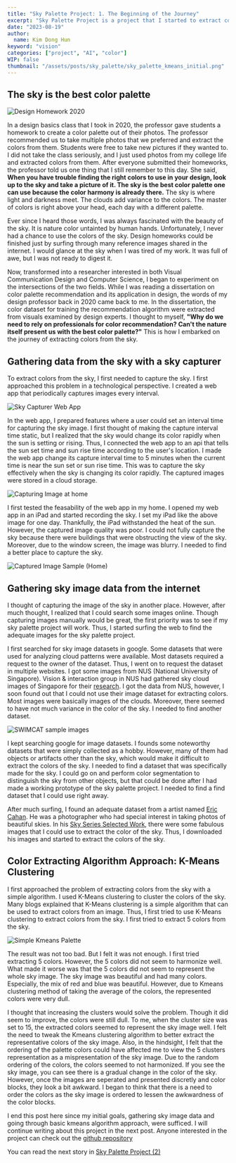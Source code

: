 ```yaml
---
title: "Sky Palette Project: 1. The Beginning of the Journey"
excerpt: "Sky Palette Project is a project that I started to extract colors from the sky. A professor once told me that the sky is the best color palette that a designer can use. The sky has a natural color gradient that is harmonious. I wanted to extract the colors of the sky and make it into a color palette. To begin that journey I first created a sky capturer for capturing the image of the skies"
date: "2023-08-19"
author:
  name: Kim Dong Hun
keyword: "vision"
categories: ["project", "AI", "color"]
WIP: false
thumbnail: "/assets/posts/sky_palette/sky_palette_kmeans_initial.png"
---
```


## The sky is the best color palette


![Design Homework 2020](/assets/posts/sky_palette/design_hw.jpeg)

In a design basics class that I took in 2020, the professor gave students a homework to create a color palette out of their photos. The professor recommended us to take multiple photos that we preferred and extract the colors from them. Students were free to take new pictures if they wanted to. I did not take the class seriously, and I just used photos from my college life and extracted colors from them. After everyone submitted their homeworks, the professor told us one thing that I still remember to this day. She said, **When you have trouble finding the right colors to use in your design, look up to the sky and take a picture of it. The sky is the best color palette one can use because the color harmony is already there.** The sky is where light and darkness meet. The clouds add variance to the colors. The master of colors is right above your head, each day with a different palette.

Ever since I heard those words, I was always fascinated with the beauty of the sky. It is nature color untainted by human hands. Unfortunately, I never had a chance to use the colors of the sky. Design homeworks could be finished just by surfing through many reference images shared in the internet. I would glance at the sky when I was tired of my work. It was full of awe, but I was not ready to digest it.

Now, transformed into a researcher interested in both Visual Communication Design and Computer Science, I began to experiment on the intersections of the two fields. While I was reading a dissertation on color palette recommendation and its application in design, the words of my design professor back in 2020 came back to me. In the dissertation, the color dataset for training the recommendation algorithm were extracted from visuals examined by design experts. I thought to myself, **"Why do we need to rely on professionals for color recommendation? Can't the nature itself present us with the best color palette?"** This is how I embarked on the journey of extracting colors from the sky.

## Gathering data from the sky with a sky capturer

To extract colors from the sky, I first needed to capture the sky. I first approached this problem in a technological perspective. I created a web app that periodically captures images every interval.


![Sky Capturer Web App](/assets/posts/sky_palette/sky_capturer.PNG)

In the web app, I prepared features where a user could set an interval time for capturing the sky image. I first thought of making the capture interval time static, but I realized that the sky would change its color rapidly when the sun is setting or rising. Thus, I connected the web app to an api that tells the sun set time and sun rise time according to the user's location. I made the web app change its capture interval time to 5 minutes when the current time is near the sun set or sun rise time. This was to capture the sky effectively when the sky is changing its color rapidly. The captured images were stored in a cloud storage.

![Capturing Image at home](/assets/posts/sky_palette/capturing_image.jpg)

I first tested the feasability of the web app in my home. I opened my web app in an iPad and started recording the sky. I set my iPad like the above image for one day. Thankfully, the iPad withstanded the heat of the sun. However, the captured image quality was poor. I could not fully capture the sky because there were buildings that were obstructing the view of the sky. Moreover, due to the window screen, the image was blurry. I needed to find a better place to capture the sky.

![Captured Image Sample (Home)](/assets/posts/sky_palette/captured_at_home.jpeg)

## Gathering sky image data from the internet

I thought of capturing the image of the sky in another place. However, after much thought, I realized that I could search some images online. Though capturing images manually would be great, the first priority was to see if my sky palette project will work. Thus, I started surfing the web to find the adequate images for the sky palette project.

I first searched for sky image datasets in google. Some datasets that were used for analyzing cloud patterns were available. Most datasets required a request to the owner of the dataset. Thus, I went on to request the dataset in multiple websites. I got some images from NUS (National University of Singapore). Vision & interaction group in NUS had gathered sky cloud images of Singapore for their [research](https://vintage.winklerbros.net/swimcat.html). I got the data from NUS, however, I soon found out that I could not use their image dataset for extracting colors. Most images were basically images of the clouds. Moreover, there seemed to have not much variance in the color of the sky. I needed to find another dataset.


![SWIMCAT sample images](/assets/posts/sky_palette/swimcat.png)

I kept searching google for image datasets. I founds some noteworthy datasets that were simply collected as a hobby. However, many of them had objects or artifacts other than the sky, which would make it difficult to extract the colors of the sky. I needed to find a dataset that was specifically made for the sky. I could go on and perform color segmentation to distinguish the sky from other objects, but that could be done after I had made a working prototype of the sky palette project. I needed to find a find dataset that I could use right away.

After much surfing, I found an adequate dataset from a artist named [Eric Cahan](https://ericcahan.com/bio/). He was a photographer who had special interest in taking photos of beautiful skies. In his [Sky Series Selected Work](https://ericcahan.com/portfolio/sky-series/), there were some fabulous images that I could use to extract the color of the sky. Thus, I downloaded his images and started to extract the colors of the sky.

## Color Extracting Algorithm Approach: K-Means Clustering

I first approached the problem of extracting colors from the sky with a simple algorithm. I used K-Means clustering to cluster the colors of the sky. Many blogs explained that K-Means clustering is a simple algorithm that can be used to extract colors from an image. Thus, I first tried to use K-Means clustering to extract colors from the sky. I first tried to extract 5 colors from the sky.


![Simple Kmeans Palette](/assets/posts/sky_palette/sky_palette_kmeans_initial.png)

The result was not too bad. But I felt it was not enough. I first tried extracting 5 colors. However, the 5 colors did not seem to harmonize well. What made it worse was that the 5 colors did not seem to represent the whole sky image. The sky image was beautiful and had many colors. Especially, the mix of red and blue was beautiful. However, due to Kmeans clustering method of taking the average of the colors, the represented colors were very dull.

I thought that increasing the clusters would solve the problem. Though it did seem to improve, the colors were still dull. To me, when the cluster size was set to 15, the extracted colors seemed to represent the sky image well. I felt the need to tweak the Kmeans clustering algorithm to better extract the representative colors of the sky image. Also, in the hindsight, I felt that the ordering of the palette colors could have affected me to view the 5 clusters representation as a mispresentation of the sky image. Due to the random ordering of the colors, the colors seemed to not harmonized. If you see the sky image, you can see there is a gradual change in the color of the sky. However, once the images are seperated and presented discretly and color blocks, they look a bit awkward. I began to think that there is a need to order the colors as the sky image is ordered to lessen the awkwardness of the color blocks.

I end this post here since my initial goals, gathering sky image data and going through basic kmeans algorithm approach, were sufficed. I will continue writing about this project in the next post. Anyone interested in the project can check out the [github repository](https://github.com/hunkim98/sky-palette)

You can read the next story in [Sky Palette Project (2)](./sky_palette_2)
